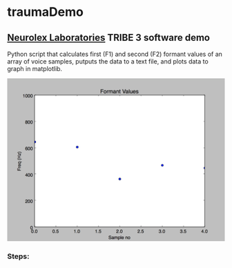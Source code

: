 # traumaDemo
## [Neurolex Laboratories](https://github.com/NeuroLexDiagnostics) TRIBE 3 software demo 
Python script that calculates first (F1) and second (F2) formant values of an array of voice samples, putputs the data to a text file, and plots data to graph in matplotlib. 

![alt text](https://github.com/imABEING/traumaDemo/blob/master/First%20Formant%20Values.png "Plot")

### Steps:



